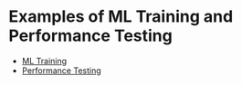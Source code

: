 # Examples of ML Training and Performance Testing

- [ML Training](./machine_learning_training/README.md)
- [Performance Testing](./performance_testing/README.md)